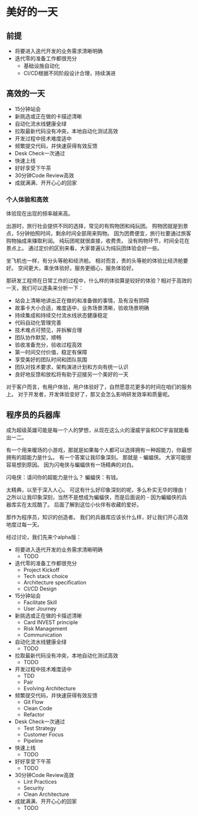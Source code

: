 # 美好的一天

## 前提
* 将要进入迭代开发的业务需求清晰明确
* 迭代零的准备工作都很充分
    * 基础设施自动化
    * CI/CD根据不同阶段设计合理，持续演进
    

## 高效的一天

* 15分钟站会
* 新挑选或正在做的卡描述清晰
* 自动化流水线健康全绿
* 拉取最新代码没有冲突，本地自动化测试高效
* 开发过程中技术难度适中
* 频繁提交代码，并快速获得有效反馈
* Desk Check一次通过
* 快速上线
* 好好享受下午茶
* 30分钟Code Review高效
* 成就满满、开开心心的回家

### 个人体验和高效

体验现在出现的频率越来高。

出游时，旅行社会提供不同的选择，常见的有购物团和纯玩团。
购物团就是到景点，5分钟拍照时间，剩余时间全部用来购物。
因为团费便宜，旅行社要通过旅客购物抽成来赚取利润。
纯玩团呢就很直接，收费贵。
没有购物环节，时间全花在景点上。
通过定价的区别来看，大家普遍认为纯玩团体验会好一些。

坐飞机也一样，有分头等舱和经济舱。
相对而言，贵的头等舱的体验比经济舱要好。
空间更大，乘坐体验好。服务更细心，服务体验好。

那研发工程师在日常工作的过程中，什么样的体验算是较好的体验？相对于高效的一天，我们可以逐条来分析一下：
* 站会上清晰地讲出正在做的和准备做的事情，及有没有阴碍
* 故事卡大小合适，难度适中，业务场景清晰，验收场景明确
* 持续集成和持续交付流水线状态健康稳定
* 代码自动化管理完善
* 技术难点可预见，并拆解合理
* 团队协作默契，顺畅
* 验收准备充分，验收过程高效
* 第一时间交付价值，稳定有保障
* 享受美好的团队时间和团队氛围
* 团队对技术要求，架构演进计划和方向有统一认识
* 良好地反馈和放松将有助于迎接另一个美好的一天

对于客户而言，有用户体验，用户体验好了，自然愿意花更多的时间在咱们的服务上。
对于开发者，开发体验变好了，那又会怎么影响研发效率和质量呢。

## 程序员的兵器库

成为超级英雄可能是每一个人的梦想，从现在这么火的漫威宇宙和DC宇宙就能看出一二。

有一个用来暖场的小游戏，那就是如果每个人都可以选择拥有一种超能力，你最想拥有的超能力是什么。
有一个答案让我印象深刻。
那就是 - 蝙蝠侠。
大家可能很容易想到原因。
因为闪电侠与蝙蝠侠有一场精典的对白。

闪电侠：请问你的超能力是什么？
蝙蝠侠：有钱。

太精典，以至于深入人心。
可这有什么好印象深刻的呢，多么朴实无华的理由！
之所以让我印象深刻，当然不是想成为蝙蝠侠，而是后面说的 - 因为蝙蝠侠的兵器库实在太炫酷了。
后面了解到这位小伙伴有收藏的爱好。

那作为程序员，知识的创造者。
我们的兵器库应该长什么样，好让我们开心高效地度过每一天。

经过讨论，我们先来个alpha版：
 
* 将要进入迭代开发的业务需求清晰明确
    * TODO
* 迭代零的准备工作都很充分
    * Project Kickoff
    * Tech stack choice
    * Architecture specification
    * CI/CD Design
* 15分钟站会
    * Facilitate Skill
    * User Journey
* 新挑选或正在做的卡描述清晰
    * Card INVEST principle
    * Risk Management
    * Communication
* 自动化流水线健康全绿
    * TODO
* 拉取最新代码没有冲突，本地自动化测试高效
    * TODO
* 开发过程中技术难度适中
    * TDD
    * Pair
    * Evolving Architecture
* 频繁提交代码，并快速获得有效反馈
    * Git Flow
    * Clean Code
    * Refactor
* Desk Check一次通过
    * Test Strategy
    * Customer Focus
    * Pipeline
* 快速上线
    * TODO
* 好好享受下午茶
    * TODO
* 30分钟Code Review高效
    * Lint Practices
    * Security
    * Clean Architecture
* 成就满满、开开心心的回家
    * TODO
  
